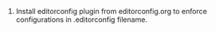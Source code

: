 1. Install editorconfig plugin from editorconfig.org to enforce configurations in .editorconfig filename.
